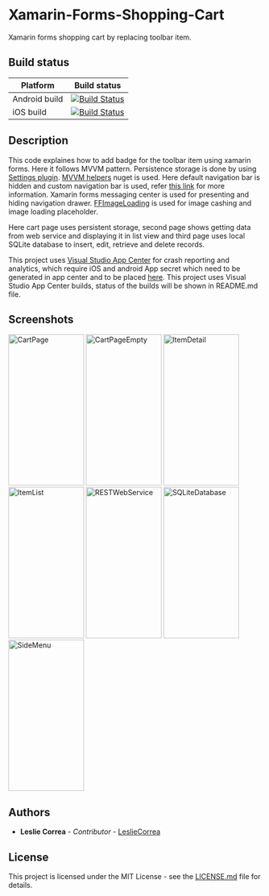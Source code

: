 # Xamarin-Forms-Shopping-Cart
Xamarin forms shopping cart by replacing toolbar item.

## Build status
Platform  | Build status
------------- | -------------
Android build | [![Build Status](https://build.appcenter.ms/v0.1/apps/5a4a818c-0cb4-4be2-81ee-2fb7bc4775cd/branches/master/badge)](https://github.com/LeslieCorrea/Xamarin-Forms-Shopping-Cart)   
iOS build | [![Build Status](https://build.appcenter.ms/v0.1/apps/8649f4ab-0a7f-4f3e-a3d2-863671de8558/branches/master/badge)](https://github.com/LeslieCorrea/Xamarin-Forms-Shopping-Cart)

## Description
This code explaines how to add badge for the toolbar item using xamarin forms. Here it follows MVVM pattern. Persistence storage is done by using [Settings plugin](https://github.com/jamesmontemagno/Xamarin.Plugins/tree/master/Settings). [MVVM helpers](https://github.com/jamesmontemagno/mvvm-helpers) nuget is used.
Here default navigation bar is hidden and custom navigation bar is used, refer [this link](https://social.technet.microsoft.com/wiki/contents/articles/37733.xamarin-shopping-cart-counter-in-forms-navigation-bar.aspx) for more information.
Xamarin forms messaging center is used for presenting and hiding navigation drawer. [FFImageLoading](https://github.com/luberda-molinet/FFImageLoading) is used for image cashing and image loading placeholder.

Here cart page uses persistent storage, second page shows getting data from web service and displaying it in list view and third page uses local SQLite database to insert, edit, retrieve and delete records. 

This project uses [Visual Studio App Center](https://appcenter.ms/) for crash reporting and analytics, which require iOS and android App secret which need to be generated in app center and to be placed [here](https://github.com/LeslieCorrea/Xamarin-Forms-Shopping-Cart/blob/master/ShoppingCarts/ShoppingCarts/Helpers/ApiKeys.cs). This project uses Visual Studio App Center builds, status of the builds will be shown in README.md file.

## Screenshots
<p>
  <img src="https://github.com/LeslieCorrea/Xamarin-Forms-Shopping-Cart/blob/master/Screenshots/CartPage.png" width="150" height="300"      alt="CartPage">
  <img src="https://github.com/LeslieCorrea/Xamarin-Forms-Shopping-Cart/blob/master/Screenshots/CartPageEmpty.png" width="150"          height="300" alt="CartPageEmpty">
  <img src="https://github.com/LeslieCorrea/Xamarin-Forms-Shopping-Cart/blob/master/Screenshots/ItemDetail.png" width="150" height="300"      alt="ItemDetail">
  <img src="https://github.com/LeslieCorrea/Xamarin-Forms-Shopping-Cart/blob/master/Screenshots/ItemList.png" width="150" height="300"      alt="ItemList">
  <img src="https://github.com/LeslieCorrea/Xamarin-Forms-Shopping-Cart/blob/master/Screenshots/RESTWebService.png" width="150"       height="300" alt="RESTWebService">
  <img src="https://github.com/LeslieCorrea/Xamarin-Forms-Shopping-Cart/blob/master/Screenshots/SQLiteDatabase.png" width="150" height="300" alt="SQLiteDatabase">
  <img src="https://github.com/LeslieCorrea/Xamarin-Forms-Shopping-Cart/blob/master/Screenshots/SideMenu.png" width="150" height="300"      alt="SideMenu">
</p>

## Authors

* **Leslie Correa** - *Contributor* - [LeslieCorrea](https://github.com/LeslieCorrea)


## License

This project is licensed under the MIT License - see the [LICENSE.md](https://github.com/LeslieCorrea/Xamarin-Forms-Shopping-Cart/blob/master/LICENSE) file for details.

